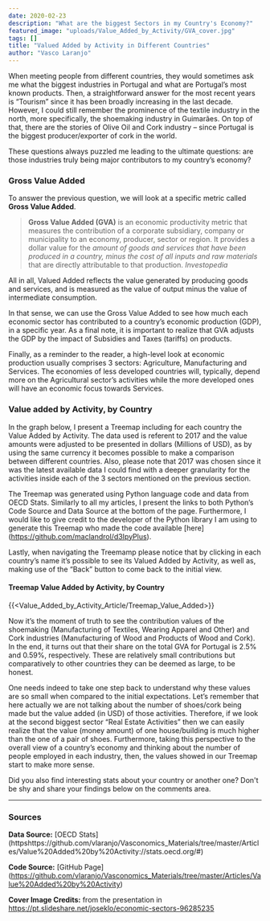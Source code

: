 ```yaml
---
date: 2020-02-23
description: "What are the biggest Sectors in my Country's Economy?"
featured_image: "uploads/Value_Added_by_Activity/GVA_cover.jpg"
tags: []
title: "Valued Added by Activity in Different Countries"
author: "Vasco Laranjo"
---
```

When meeting people from different countries, they would sometimes ask me what the biggest industries in Portugal and what are Portugal’s most known products. Then, a straightforward answer for the most recent years is “Tourism” since it has been broadly increasing in the last decade. However, I could still remember the prominence of the textile industry in the north, more specifically, the shoemaking industry in Guimarães. On top of that, there are the stories of Olive Oil and Cork industry – since Portugal is the biggest producer/exporter of cork in the world. 

These questions always puzzled me leading to the ultimate questions: are those industries truly being major contributors to my country’s economy?

### Gross Value Added

To answer the previous question, we will look at a specific metric called **Gross Value Added**.

> **Gross Value Added (GVA)** is an economic productivity metric that measures the contribution of a corporate subsidiary, company or municipality to an economy, producer, sector or region. It provides a dollar value for the *amount of goods and services that have been produced in a country, minus the cost of all inputs and raw materials* that are directly attributable to that production. *Investopedia*

All in all, Valued Added reflects the value generated by producing goods and services, and is measured as the value of output minus the value of intermediate consumption. 

In that sense, we can use the Gross Value Added to see how much each economic sector has contributed to a country’s economic production (GDP), in a specific year. As a final note, it is important to realize that GVA adjusts the GDP by the impact of Subsidies and Taxes (tariffs) on products.

Finally, as a reminder to the reader, a high-level look at economic production usually comprises 3 sectors: Agriculture, Manufacturing and Services. The economies of less developed countries will, typically, depend more on the Agricultural sector’s activities while the more developed ones will have an economic focus towards Services.

### Value added by Activity, by Country

In the graph below, I present a Treemap including for each country the Value Added by Activity. 
The data used is referent to 2017 and the value amounts were adjusted to be presented in dollars (Millions of USD), as by using the same currency it becomes possible to make a comparison between different countries. Also, please note that 2017 was chosen since it was the latest available data I could find with a deeper granularity for the activities inside each of the 3 sectors mentioned on the previous section.

The Treemap was generated using Python language code and data from OECD Stats. Similarly to all my articles, I present the links to both Python’s Code Source and Data Source at the bottom of the page. Furthermore, I would like to give credit to the developer of the Python library I am using to generate this Treemap who made the code available [here] (https://github.com/maclandrol/d3IpyPlus).

Lastly, when navigating the Treemamp please notice that by clicking in each country’s name it’s possible to see its Valued Added by Activity, as well as, making use of the “Back” button to come back to the initial view.

#### Treemap Value Added by Activity, by Country

{{<Value_Added_by_Activity_Article/Treemap_Value_Added>}}

Now it’s the moment of truth to see the contribution values of the shoemaking (Manufacturing of Textiles, Wearing Apparel and Other) and Cork industries (Manufacturing of Wood and Products of Wood and Cork). In the end, it turns out that their share on the total GVA for Portugal is 2.5% and 0.59%, respectively. These are relatively small contributions but comparatively to other countries they can be deemed as large, to be honest.

One needs indeed to take one step back to understand why these values are so small when compared to the initial expectations.  Let’s remember that here actually we are not talking about the number of shoes/cork being made but the value added (in USD) of those activities. Therefore, if we look at the second biggest sector “Real Estate Activities” then we can easily realize that the value (money amount) of one house/building is much higher than the one of a pair of shoes. Furthermore, taking this perspective to the overall view of a country’s economy and thinking about the number of people employed in each industry, then, the values showed in our Treemap start to make more sense.

Did you also find interesting stats about your country or another one? Don't be shy and share your findings below on the comments area.

---
### Sources

**Data Source:** [OECD Stats] (httpshttps://github.com/vlaranjo/Vasconomics_Materials/tree/master/Articles/Value%20Added%20by%20Activity://stats.oecd.org/#)

**Code Source:**
[GitHub Page] (https://github.com/vlaranjo/Vasconomics_Materials/tree/master/Articles/Value%20Added%20by%20Activity)

**Cover Image Credits:** from the presentation in https://pt.slideshare.net/joseklo/economic-sectors-96285235
